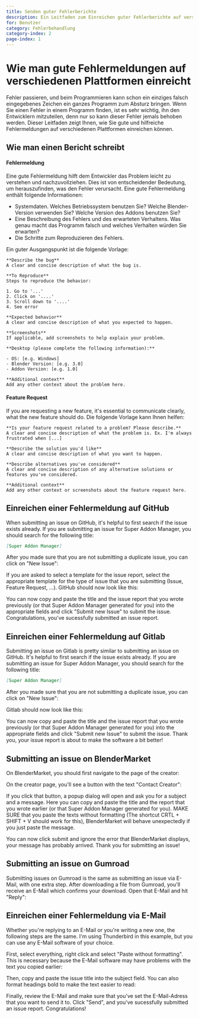 ```yaml
---
title: Senden guter Fehlerberichte
description: Ein Leitfaden zum Einreichen guter Fehlerberichte auf verschiedenen Plattformen.
for: Benutzer
category: Fehlerbehandlung
category-index: 2
page-index: 1
---
```


# Wie man gute Fehlermeldungen auf verschiedenen Plattformen einreicht

Fehler passieren, und beim Programmieren kann schon ein einziges falsch eingegebenes Zeichen ein ganzes Programm zum Absturz bringen. Wenn Sie einen Fehler in einem Programm finden, ist es sehr wichtig, ihn den Entwicklern mitzuteilen, denn nur so kann dieser Fehler jemals behoben werden. Dieser Leitfaden zeigt Ihnen, wie Sie gute und hilfreiche Fehlermeldungen auf verschiedenen Plattformen einreichen können.

## Wie man einen Bericht schreibt

#### Fehlermeldung

Eine gute Fehlermeldung hilft dem Entwickler das Problem leicht zu verstehen und nachzuvollziehen. Dies ist von entscheidender Bedeutung, um herauszufinden, was den Fehler verursacht. Eine gute Fehlermeldung enthält folgende Informationen:

- Systemdaten. Welches Betriebssystem benutzen Sie? Welche Blender-Version verwenden Sie? Welche Version des Addons benutzen Sie?
- Eine Beschreibung des Fehlers und des erwarteten Verhaltens. Was genau macht das Programm falsch und welches Verhalten würden Sie erwarten?
- Die Schritte zum Reproduzieren des Fehlers.

Ein guter Ausgangspunkt ist die folgende Vorlage:

```
**Describe the bug**
A clear and concise description of what the bug is.

**To Reproduce**
Steps to reproduce the behavior:

1. Go to '...'
2. Click on '....'
3. Scroll down to '....'
4. See error

**Expected behavior**
A clear and concise description of what you expected to happen.

**Screenshots**
If applicable, add screenshots to help explain your problem.

**Desktop (please complete the following information):**

- OS: [e.g. Windows]
- Blender Version: [e.g. 3.0]
- Addon Version: [e.g. 1.0]

**Additional context**
Add any other context about the problem here.
```

#### Feature Request

If you are requesting a new feature, it's essential to communicate clearly, what the new feature should do. Die folgende Vorlage kann Ihnen helfen:

```
**Is your feature request related to a problem? Please describe.**
A clear and concise description of what the problem is. Ex. I'm always frustrated when [...]

**Describe the solution you'd like**
A clear and concise description of what you want to happen.

**Describe alternatives you've considered**
A clear and concise description of any alternative solutions or features you've considered.

**Additional context**
Add any other context or screenshots about the feature request here.
```

## Einreichen einer Fehlermeldung auf GitHub

When submitting an issue on GitHub, it's helpful to first search if the issue exists already. If you are submitting an issue for Super Addon Manager, you should search for the following title:

```markdown
[Super Addon Manager]
```

After you made sure that you are not submitting a duplicate issue, you can click on "New Issue":

<DocumentationImage src="/images/docs/en/submitting-issues/gh-search.png" alt="Search for an issue on GitHub" />

If you are asked to select a template for the issue report, select the appropriate template for the type of issue that you are submitting (Issue, Feature Request, ...). GitHub should now look like this:

<DocumentationImage src="/images/docs/en/submitting-issues/gh-new-view.png" alt="GitHub submit issue page with empty fields"/>

You can now copy and paste the title and the issue report that you wrote previously (or that Super Addon Manager generated for you) into the appropriate fields and click "Submit new Issue" to submit the issue. Congratulations, you've sucessfully submitted an issue report.

<DocumentationImage src="/images/docs/en/submitting-issues/gh-inserted-text.png" alt="Insert the text and submit the Issue" />

## Einreichen einer Fehlermeldung auf Gitlab

Submitting an issue on Gitlab is pretty similar to submitting an issue on GitHub. It's helpful to first search if the issue exists already. If you are submitting an issue for Super Addon Manager, you should search for the following title:

```markdown
[Super Addon Manager]
```

After you made sure that you are not submitting a duplicate issue, you can click on "New Issue":

<DocumentationImage src="/images/docs/en/submitting-issues/gl-search.png" alt="Search for an issue on Gitlab" />

Gitlab should now look like this:

<DocumentationImage src="/images/docs/en/submitting-issues/gl-new-view.png" alt="Gitlab submit issue page with empty fields"/>

You can now copy and paste the title and the issue report that you wrote previously (or that Super Addon Manager generated for you) into the appropriate fields and click "Submit new Issue" to submit the issue. Thank you, your issue report is about to make the software a bit better!

<DocumentationImage src="/images/docs/en/submitting-issues/gl-inserted-text.png" alt="Insert the text and submit the Issue" />

## Submitting an issue on BlenderMarket

On BlenderMarket, you should first navigate to the page of the creator:

<DocumentationImage src="/images/docs/en/submitting-issues/bm-product-page.png" alt="Navigate to the creator page on BlenderMarket" />

On the creator page, you'll see a button with the text "Contact Creator":

<DocumentationImage src="/images/docs/en/submitting-issues/bm-creator-page.png" alt="Contact Button on the Creator page" />

If you click that button, a popup dialog will open and ask you for a subject and a message. Here you can copy and paste the title and the report that you wrote earlier (or that Super Addon Manager generated for you). MAKE SURE that you paste the texts without formatting (The shortcut CRTL + SHIFT + V should work for this), BlenderMarket will behave unexpectedly if you just paste the message.

<DocumentationImage src="/images/docs/en/submitting-issues/bm-inserted-message.png" alt="Insert the Subject and the message into the dialog box" />

You can now click submit and ignore the error that BlenderMarket displays, your message has probably arrived. Thank you for submitting an issue!

<DocumentationImage src="/images/docs/en/submitting-issues/bm-error.png" alt="BlenderMarket might display an error message - just ignore it." />

## Submitting an issue on Gumroad

Submitting issues on Gumroad is the same as submitting an issue via E-Mail, with one extra step. After downloading a file from Gumroad, you'll receive an E-Mail which confirms your download. Open that E-Mail and hit "Reply":

<DocumentationImage src="/images/docs/en/submitting-issues/gum-orig-mail.png" alt="Confirmation message from Gumroad" />

## Einreichen einer Fehlermeldung via E-Mail

Whether you're replying to an E-Mail or you're writing a new one, the following steps are the same. I'm using Thunderbird in this example, but you can use any E-Mail software of your choice.

First, select everything, right click and select "Paste without formatting". This is necessary because the E-Mail software may have problems with the text you copied earlier:
<DocumentationImage src="/images/docs/en/submitting-issues/mail-replace-text.png" alt="Select everything and replace it with your issue message" />

Then, copy and paste the issue title into the subject field. You can also format headings bold to make the text easier to read:
<DocumentationImage src="/images/docs/en/submitting-issues/mail-inserted-message.png" alt="Insert the title into the subject field." />

Finally, review the E-Mail and make sure that you've set the E-Mail-Adress that you want to send it to. Click "Send", and you've sucessfully submitted an issue report. Congratulations!
